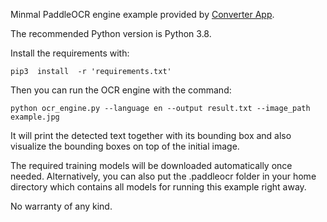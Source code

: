 Minmal PaddleOCR engine example provided by [Converter App](https://converter.app/).

The recommended Python version is Python 3.8.

Install the requirements with:

	pip3  install  -r 'requirements.txt'
 
Then you can run the OCR engine with the command:

	python ocr_engine.py --language en --output result.txt --image_path example.jpg   

It will print the detected text together with its bounding box and also
visualize the bounding boxes on top of the initial image.

The required training models will be downloaded automatically
once needed. Alternatively, you can also put the .paddleocr
folder in your home directory which contains all models
for running this example right away.

No warranty of any kind.
